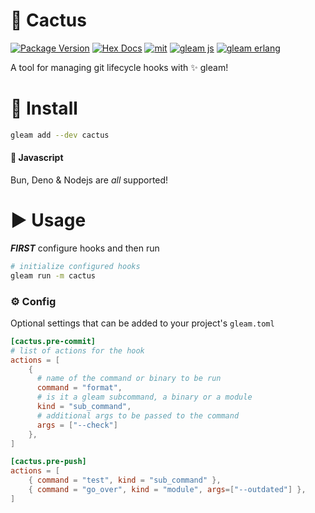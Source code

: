 # 🌵 Cactus

[![Package Version](https://img.shields.io/hexpm/v/cactus)](https://hex.pm/packages/cactus)
[![Hex Docs](https://img.shields.io/badge/hex-docs-ffaff3)](https://hexdocs.pm/cactus/)
[![mit](https://img.shields.io/github/license/bwireman/cactus?color=brightgreen)](https://github.com/bwireman/cactus/blob/main/LICENSE)
[![gleam js](https://img.shields.io/badge/%20gleam%20%E2%9C%A8-js%20%F0%9F%8C%B8-yellow)](https://gleam.run/news/v0.16-gleam-compiles-to-javascript/)
[![gleam erlang](https://img.shields.io/badge/erlang%20%E2%98%8E%EF%B8%8F-red?style=flat&label=gleam%20%E2%9C%A8)](https://gleam.run)

A tool for managing git lifecycle hooks with ✨ gleam!

# 🔽 Install

```sh
gleam add --dev cactus
```

#### 🌸 Javascript

Bun, Deno & Nodejs are _all_ supported!

# ▶️ Usage

**_FIRST_** configure hooks and then run

```sh
# initialize configured hooks
gleam run -m cactus
```

### ⚙️ Config

Optional settings that can be added to your project's `gleam.toml`

```toml
[cactus.pre-commit]
# list of actions for the hook
actions = [
    {
      # name of the command or binary to be run
      command = "format",
      # is it a gleam subcommand, a binary or a module
      kind = "sub_command",
      # additional args to be passed to the command
      args = ["--check"]
    },
]

[cactus.pre-push]
actions = [
    { command = "test", kind = "sub_command" },
    { command = "go_over", kind = "module", args=["--outdated"] },
]
```
